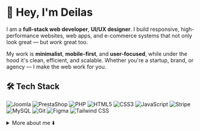 # 👋 Hey, I'm Deilas

I am a **full-stack web developer**, **UI/UX designer**. I build responsive, high-performance websites, web apps, and e-commerce systems that not only look great — but *work* great too.

My work is **minimalist**, **mobile-first**, and **user-focused**, while under the hood it's clean, efficient, and scalable. Whether you're a startup, brand, or agency — I make the web work for you.


## 🛠️ Tech Stack

![Joomla](https://img.shields.io/badge/Joomla-5091CD?style=flat&logo=joomla&logoColor=white)
![PrestaShop](https://img.shields.io/badge/PrestaShop-DF0067?style=flat&logo=prestashop&logoColor=white)
![PHP](https://img.shields.io/badge/PHP-777BB4?style=flat&logo=php&logoColor=white)
![HTML5](https://img.shields.io/badge/HTML5-E34F26?style=flat&logo=html5&logoColor=white)
![CSS3](https://img.shields.io/badge/CSS3-1572B6?style=flat&logo=css3&logoColor=white)
![JavaScript](https://img.shields.io/badge/JavaScript-F7DF1E?style=flat&logo=javascript&logoColor=black)
![Stripe](https://img.shields.io/badge/Stripe-008CDD?style=flat&logo=stripe&logoColor=white)
![MySQL](https://img.shields.io/badge/MySQL-4479A1?style=flat&logo=mysql&logoColor=white)
![Git](https://img.shields.io/badge/Git-F05032?style=flat&logo=git&logoColor=white)
![Figma](https://img.shields.io/badge/Figma-F24E1E?style=flat&logo=figma&logoColor=white)
![Tailwind CSS](https://img.shields.io/badge/Tailwind_CSS-38B2AC?style=flat&logo=tailwind-css&logoColor=white)


<details>
  <summary>More about me ⬇️</summary>
  
## 💼 What I Do

- **Full-Stack Web Development** – Clean, semantic HTML/CSS, fast JS, solid PHP
- **CMS Expertise** – Advanced solutions with **Joomla 5** and **PrestaShop**
- **E-Commerce Engineering** – Custom modules, product bundles, checkout flows, shipping/payment integrations (Stripe, Packeta, etc.)
- **UI/UX Design** – Unique, responsive designs with a focus on user experience, clarity, and conversion
- **Experimental Interfaces** – Interactive terminals, animated blobs, and creative UI using **Three.js**, **Spline**, and **Framer Motion**
- **Custom Tools** – QR generators, dynamic forms, sliders, admin UIs
- **Performance Optimization** – Speed-focused development with mobile responsiveness, accessibility, and SEO in mind
- **Marketing + Ads** – Meta Business Suite, Facebook/Google Ads, copywriting, targeting strategies


## 🚀 Projects & Experience

- Built complex client websites using **Joomla** and **PrestaShop**, from scratch to launch
- Developed **custom e-commerce bundles**, dynamic forms, custom sliders, and checkout pages
- Engineered tools and modules for real clients and collaborated on technical research (including a university-level thesis at 14)
- Delivered ad strategy and site optimization for small businesses across Europe
- Multilingual project experience — fluent in **Slovak**, **English**, and **Lithuanian**


## 📬 Let's Connect

[![Instagram](https://img.shields.io/badge/Instagram-E4405F?style=flat&logo=instagram&logoColor=white)](https://instagram.com/dale.codes)
[![Facebook](https://img.shields.io/badge/Facebook-1877F2?style=flat&logo=facebook&logoColor=white)](https://facebook.com/dalecodes)
[![Email](https://img.shields.io/badge/Email-deilasdoodeilas@gmail.com-D14836?style=flat&logo=gmail&logoColor=white)](mailto:deilasdoodeilas@gmail.com)

  
</details>
